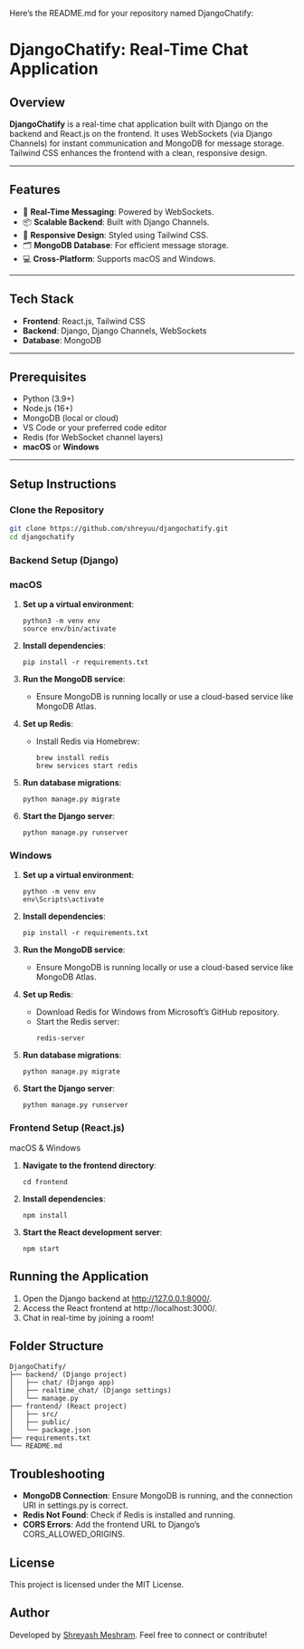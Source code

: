 Here’s the README.md for your repository named DjangoChatify:

# DjangoChatify: Real-Time Chat Application

## Overview
**DjangoChatify** is a real-time chat application built with Django on the backend and React.js on the frontend. It uses WebSockets (via Django Channels) for instant communication and MongoDB for message storage. Tailwind CSS enhances the frontend with a clean, responsive design.

---

## Features
- 🔄 **Real-Time Messaging**: Powered by WebSockets.
- 📦 **Scalable Backend**: Built with Django Channels.
- 💅 **Responsive Design**: Styled using Tailwind CSS.
- 🗂️ **MongoDB Database**: For efficient message storage.
- 💻 **Cross-Platform**: Supports macOS and Windows.

---

## Tech Stack
- **Frontend**: React.js, Tailwind CSS
- **Backend**: Django, Django Channels, WebSockets
- **Database**: MongoDB

---

## Prerequisites
- Python (3.9+)
- Node.js (16+)
- MongoDB (local or cloud)
- VS Code or your preferred code editor
- Redis (for WebSocket channel layers)
- **macOS** or **Windows**

---

## Setup Instructions

### Clone the Repository
```bash
git clone https://github.com/shreyuu/djangochatify.git
cd djangochatify
```

### Backend Setup (Django)

### macOS
1. **Set up a virtual environment**:

    ```
    python3 -m venv env
    source env/bin/activate
    ```

2.	**Install dependencies**:

    ```
    pip install -r requirements.txt
    ```


3.	**Run the MongoDB service**:
    - Ensure MongoDB is running locally or use a cloud-based service like MongoDB Atlas.

4.	**Set up Redis**:
    - Install Redis via Homebrew:
        ````
        brew install redis
        brew services start redis
        ````

5.	**Run database migrations**:
    ```
    python manage.py migrate
    ```

6.	**Start the Django server**:
    ```
    python manage.py runserver
    ```

### Windows
1.	**Set up a virtual environment**:
    ```
    python -m venv env
    env\Scripts\activate
    ```

2.	**Install dependencies**:
    ```
    pip install -r requirements.txt
    ```

3.	**Run the MongoDB service**:
    - Ensure MongoDB is running locally or use a cloud-based service like MongoDB Atlas.
4.	**Set up Redis**:
    - Download Redis for Windows from Microsoft’s GitHub repository.
    - Start the Redis server:
        ```
        redis-server
        ```

5.	**Run database migrations**:
    ```
    python manage.py migrate
    ```

6.	**Start the Django server**:
    ```
    python manage.py runserver
    ```
### Frontend Setup (React.js)

macOS & Windows
1.	**Navigate to the frontend directory**:
    ```
    cd frontend
    ```

2.	**Install dependencies**:
    ```
    npm install
    ```

3.	**Start the React development server**:
    ```
    npm start
    ```

## Running the Application
1.	Open the Django backend at http://127.0.0.1:8000/.
2.	Access the React frontend at http://localhost:3000/.
3.	Chat in real-time by joining a room!

## Folder Structure
```
DjangoChatify/
├── backend/ (Django project)
│   ├── chat/ (Django app)
│   ├── realtime_chat/ (Django settings)
│   └── manage.py
├── frontend/ (React project)
│   ├── src/
│   ├── public/
│   └── package.json
├── requirements.txt
└── README.md
```

## Troubleshooting
- **MongoDB Connection**: Ensure MongoDB is running, and the connection URI in settings.py is correct.
- **Redis Not Found**: Check if Redis is installed and running.
- **CORS Errors**: Add the frontend URL to Django’s CORS_ALLOWED_ORIGINS.

## License

This project is licensed under the MIT License.

## Author

Developed by [Shreyash Meshram](https://github.com/shreyuu). Feel free to connect or contribute!